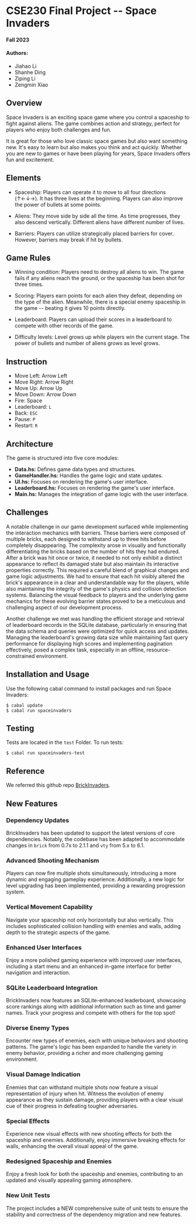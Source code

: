 # CSE230 Final Project -- Space Invaders

#### Fall 2023

#### Authors:
- Jiahao Li
- Shanhe Ding
- Ziping Li
- Zengmin Xiao

## Overview
Space Invaders is an exciting space game where you control a spaceship to fight against aliens. The game combines action and strategy, perfect for players who enjoy both challenges and fun. 

It is great for those who love classic space games but also want something new. It's easy to learn but also makes you think and act quickly. Whether you are new to games or have been playing for years, Space Invaders offers fun and excitement.


## Elements
- Spaceship: Players can operate it to move to all four directions (↑←↓→). It has three lives at the beginning. Players can also improve the power of bullets at some points.

- Aliens: They move side by side all the time. As time progresses, they also descend vertically. Different aliens have different number of lives.

- Barriers: Players can utilize strategically placed barriers for cover. However, barriers may break if hit by bullets. 


## Game Rules
- Winning condition: Players need to destroy all aliens to win. The game fails if any aliens reach the ground, or the spaceship has been shot for three times.

- Scoring: Players earn points for each alien they defeat, depending on the type of the alien. Meanwhile, there is a special enemy spaceship in the game -- beating it gives 10 points directly.

- Leaderboard: Players can upload their scores in a leaderboard to compete with other records of the game.

- Difficulty levels: Level grows up while players win the current stage. The power of bullets and number of aliens grows as level grows.


## Instruction
- Move Left: Arrow Left
- Move Right: Arrow Right
- Move Up: Arrow Up
- Move Down: Arrow Down
- Fire: Space
- Leaderboard: `L` 
- Back: `ESC` 
- Pause: `P` 
- Restart: `R` 


## Architecture
The game is structured into five core modules:
- **Data.hs:** Defines game data types and structures.
- **GameHandler.hs:** Handles the game logic and state updates.
- **UI.hs:** Focuses on rendering the game's user interface.
- **Leaderboard.hs:** Focuses on rendering the game's user interface.
- **Main.hs:** Manages the integration of game logic with the user interface.


## Challenges
A notable challenge in our game development surfaced while implementing the interaction mechanics with barriers. These barriers were composed of multiple bricks, each designed to withstand up to three hits before completely disappearing. The complexity arose in visually and functionally differentiating the bricks based on the number of hits they had endured. After a brick was hit once or twice, it needed to not only exhibit a distinct appearance to reflect its damaged state but also maintain its interactive properties correctly. This required a careful blend of graphical changes and game logic adjustments. We had to ensure that each hit visibly altered the brick's appearance in a clear and understandable way for the players, while also maintaining the integrity of the game's physics and collision detection systems. Balancing the visual feedback to players and the underlying game mechanics for these evolving barrier states proved to be a meticulous and challenging aspect of our development process.

Another challenge we met was handling the efficient storage and retrieval of leaderboard records in the SQLite database, particularly in ensuring that the data schema and queries were optimized for quick access and updates. Managing the leaderboard's growing data size while maintaining fast query performance for displaying high scores and implementing pagination effectively, posed a complex task, especially in an offline, resource-constrained environment.


## Installation and Usage
Use the following cabal command to install packages and run Space Invaders:
```
$ cabal update
$ cabal run spaceinvaders
```

## Testing
Tests are located in the `test` Folder.
To run tests:
```
$ cabal run spaceinvaders-test
```

## Reference
We referred this github repo [BrickInvaders](https://github.com/svbo/BrickInvaders).

## New Features

### Dependency Updates

BrickInvaders has been updated to support the latest versions of core dependencies. Notably, the codebase has been adapted to accommodate changes in `brick` from 0.7x to 2.1.1 and `vty` from 5.x to 6.1.

### Advanced Shooting Mechanism

Players can now fire multiple shots simultaneously, introducing a more dynamic and engaging gameplay experience. Additionally, a new logic for level upgrading has been implemented, providing a rewarding progression system.

### Vertical Movement Capability

Navigate your spaceship not only horizontally but also vertically. This includes sophisticated collision handling with enemies and walls, adding depth to the strategic aspects of the game.

### Enhanced User Interfaces

Enjoy a more polished gaming experience with improved user interfaces, including a start menu and an enhanced in-game interface for better navigation and interaction.

### SQLite Leaderboard Integration

BrickInvaders now features an SQLite-enhanced leaderboard, showcasing score rankings along with additional information such as time and gamer names. Track your progress and compete with others for the top spot!

### Diverse Enemy Types

Encounter new types of enemies, each with unique behaviors and shooting patterns. The game's logic has been expanded to handle the variety in enemy behavior, providing a richer and more challenging gaming environment.

### Visual Damage Indication

Enemies that can withstand multiple shots now feature a visual representation of injury when hit. Witness the evolution of enemy appearance as they sustain damage, providing players with a clear visual cue of their progress in defeating tougher adversaries.

### Special Effects

Experience new visual effects with new shooting effects for both the spaceship and enemies. Additionally, enjoy immersive breaking effects for walls, enhancing the overall visual appeal of the game.

### Redesigned Spaceship and Enemies

Enjoy a fresh look for both the spaceship and enemies, contributing to an updated and visually appealing gaming atmosphere.

### New Unit Tests

The project includes a NEW comprehensive suite of unit tests to ensure the stability and correctness of the dependency migration and new features.

